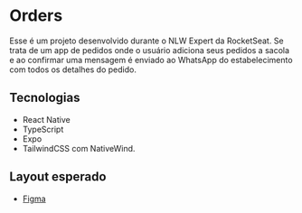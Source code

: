 # Orders

Esse é um projeto desenvolvido durante o NLW Expert da RocketSeat. Se trata de um app de pedidos onde o usuário adiciona seus pedidos a sacola e ao confirmar uma mensagem é enviado ao WhatsApp do estabelecimento com todos os detalhes do pedido.

## Tecnologias

-   React Native
-   TypeScript
-   Expo
-   TailwindCSS com NativeWind.

## Layout esperado

-   [Figma](https://www.figma.com/community/file/1336456468568916765/nlw-expert-orders)

<!-- ## Github Pages
- [Deploy da aplicação](https://guilhermedsc.github.io/Desafio-de-programacao_estagio-mandarim/) -->
